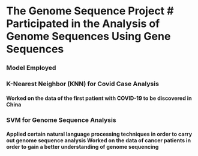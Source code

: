 # The Genome Sequence Project # Participated in the Analysis of Genome Sequences Using Gene Sequences
### Model Employed 
### K-Nearest Neighbor (KNN) for Covid Case Analysis
#### Worked on the data of the first patient with COVID-19 to be discovered in China 
### SVM for Genome Sequence Analysis 
#### Applied certain natural language processing techniques in order to carry out genome sequence analysis Worked on the data of cancer patients in order to gain a better understanding of genome sequencing
